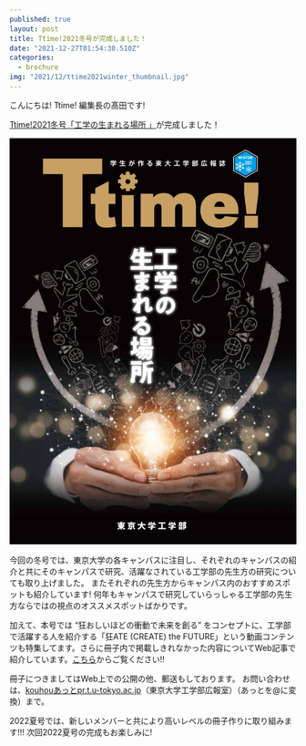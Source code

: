 ```yaml
---
published: true
layout: post
title: Ttime!2021冬号が完成しました！
date: "2021-12-27T01:54:38.510Z"
categories:
  - brochure
img: "2021/12/ttime2021winter_thumbnail.jpg"
---
```


こんにちは! Ttime! 編集長の髙田です!

[Ttime!2021冬号「工学の生まれる場所 」](https://www.t.u-tokyo.ac.jp/shared/public_relations/data/setcmm_20160725181747287435428723_661949.pdf)が完成しました！


[![Image](/assets/images/2021/11/ttime2021winter.jpg)](https://www.t.u-tokyo.ac.jp/shared/public_relations/data/setcmm_20160725181747287435428723_661949.pdf)

今回の冬号では、東京大学の各キャンパスに注目し、それぞれのキャンパスの紹介と共にそのキャンパスで研究、活躍なされている工学部の先生方の研究についても取り上げました。
またそれぞれの先生方からキャンパス内のおすすめスポットも紹介しています!
何年もキャンパスで研究していらっしゃる工学部の先生方ならではの視点のオススメスポットばかりです。

加えて、本号では “狂おしいほどの衝動で未来を創る” をコンセプトに、工学部で活躍する人を紹介する「狂ATE (CREATE) the FUTURE」という動画コンテンツも特集してます。さらに冊子内で掲載しきれなかった内容についてWeb記事で紹介しています。[こちら](/2021/12/12/ttime2021winter_createF.html)からご覧ください!!



冊子につきましてはWeb上での公開の他、郵送もしております。
お問い合わせは、[kouhouあっとpr.t.u-tokyo.ac.jp]()（東京大学工学部広報室）（あっとを@に変換）まで。

2022夏号では、新しいメンバーと共により高いレベルの冊子作りに取り組みます!!!
次回2022夏号の完成もお楽しみに!
